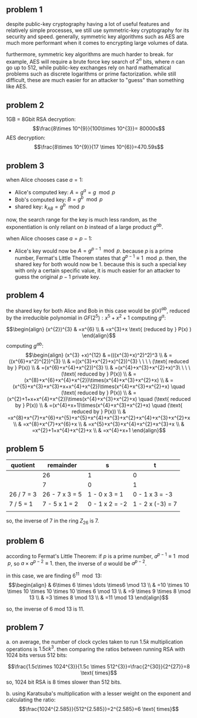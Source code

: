 ## problem 1
despite public-key cryptography having a lot of useful features and relatively simple processes, we still use symmetric-key cryptography for its security and speed. generally, symmetric key algorithms such as AES are much more performant when it comes to encrypting large volumes of data.

furthermore, symmetric key algorithms are much harder to break. for example, AES will require a brute force key search of $2^{n}$ bits, where $n$ can go up to 512, while public-key exchanges rely on hard mathematical problems such as discrete logarithms or prime factorization. while still difficult, these are much easier for an attacker to "guess" than something like AES.

## problem 2
1GB = 8Gbit
RSA decryption:
$$\frac{8\times 10^{9}}{100\times 10^{3}}= 80000s$$
AES decryption:
$$\frac{8\times 10^{9}}{17 \times 10^{6}}=470.59s$$

## problem 3
when Alice chooses case $a=1$:
- Alice's computed key: $A=g^{a}=g \mod p$
- Bob's computed key: $B=g^{b} \mod p$
- shared key: $k_{AB}=g^{b} \mod p$

now, the search range for the key is much less random, as the exponentiation is only reliant on $b$ instead of a large product $g^{ab}$.

when Alice chooses case $a=p-1$:
- Alice's key would now be $A=g^{p-1} \mod p$. because $p$ is a prime number, Fermat's Little Theorem states that $g^{p-1} \equiv 1 \mod p$. then, the shared key for both would now be 1. 
because this is such a special key with only a certain specific value, it is much easier for an attacker to guess the original $p-1$ private key.

## problem 4
the shared key for both Alice and Bob in this case would be $g(x)^{ab}$, reduced by the irreducible polynomial in $GF(2^{5}): x^{5}+x^{2}+1$
computing $g^a$: 

$$\begin{align}
(x^{2})^{3}  & =x^{6} \\
 & =x^{3}+x \text{ (reduced by } P(x) )
\end{align}$$
computing $g^{ab}$:
$$\begin{align}
(x^{3} +x)^{12}  & =(((x^{3}+x)^2)^2)^3 \\
 & = ((x^{6}+x^2)^{2})^{3} \\
 & =((x^{3}+x^{2}+x)^{2})^{3} \ \ \ \ (\text{ reduced by } P(x)) \\
 & =(x^{6}+x^{4}+x^{2})^{3} \\
 & =(x^{4}+x^{3}+x^{2}+x)^3\ \ \ \ (\text{ reduced by } P(x))  \\
 & =(x^{8}+x^{6}+x^{4}+x^{2})\times(x^{4}+x^{3}+x^{2}+x)  \\
 & =(x^{5}+x^{3}+x^{3}+x+x^{4}+x^{2})\times(x^{4}+x^{3}+x^{2}+x) \quad (\text{ reduced by } P(x))  \\
& =(x^{2}+1+x+x^{4}+x^{2})\times(x^{4}+x^{3}+x^{2}+x) \quad (\text{ reduced by } P(x))  \\ 
& =(x^{4}+x+1)\times(x^{4}+x^{3}+x^{2}+x) \quad (\text{ reduced by } P(x))  \\
 & =x^{8}+x^{7}+x^{6}+x^{5}+x^{5}+x^{4}+x^{3}+x^{2}+x^{4}+x^{3}+x^{2}+x \\
 & =x^{8}+x^{7}+x^{6}+x \\
 & =x^{5}+x^{3}+x^{4}+x^{2}+x^{3}+x \\
 & =x^{2}+1+x^{4}+x^{2}+x  \\
 & =x^{4}+x+1
\end{align}$$

## problem 5

| quotient   | remainder      | s              | t                |
| ---------- | -------------- | -------------- | ---------------- |
|            | 26             | 1              | 0                |
|            | 7              | 0              | 1                |
| 26 / 7 = 3 | 26 - 7 x 3 = 5 | 1 - 0 x 3 = 1  | 0 - 1 x 3 = -3   |
| 7 / 5 = 1  | 7 - 5 x 1 = 2  | 0 - 1 x 2 = -2 | 1 - 2 x (-3) = 7 |
|            |                |                |                  |
so, the inverse of 7 in the ring $Z_{26}$ is 7.

## problem 6
according to Fermat's Little Theorem: if $p$ is a prime number, $a^{p-1}\equiv 1 \mod p$, so $a \times a^{p-2}\equiv 1$. then, the inverse of $a$ would be $a^{p-2}$.

in this case, we are finding $6^{11}\mod 13$:
$$\begin{align} 
 & 6\times 6 \times \dots \times6 \mod 13 \\
 & =10 \times 10 \times 10 \times 10 \times 10 \times 6 \mod 13 \\
& =9 \times 9 \times 8 \mod 13 \\
 & =3 \times 8 \mod 13 \\
 & =11 \mod 13
\end{align}$$

so, the inverse of 6 mod 13 is 11.

## problem 7
a. 
on average, the number of clock cycles taken to run $1.5k$ multiplication operations is $1.5ck^{3}$. then comparing the ratios between running RSA with 1024 bits versus 512 bits:

$$\frac{1.5c\times 1024^{3}}{1.5c \times 512^{3}}=\frac{2^{30}}{2^{27}}=8 \text{ times}$$
so, 1024 bit RSA is 8 times slower than 512 bits.

b.
using Karatsuba's multiplication with a lesser weight on the exponent and calculating the ratio:
$$\frac{1024^{2.585}}{512^{2.585}}=2^{2.585}=6 \text{ times}$$
